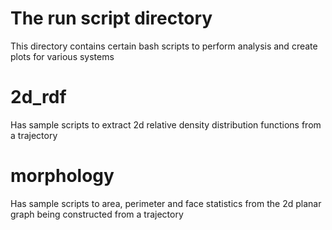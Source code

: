 # The run script directory

This directory contains certain bash scripts to perform analysis and create plots for various systems

# 2d_rdf

Has sample scripts to extract 2d relative density distribution functions from a trajectory


# morphology

Has sample scripts to area, perimeter and face statistics from the 2d planar graph being constructed from a trajectory
